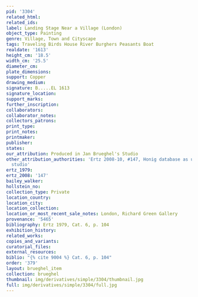```yaml
---
pid: '3304'
related_html: 
related_ids: 
label: Landing Stage Near a Village (London)
object_type: Painting
genre: Village, Town and Cityscape
tags: Traveling Birds House River Burghers Peasants Boat
realdate: '1613'
height_cm: '18.5'
width_cm: '25.5'
diameter_cm: 
plate_dimensions: 
support: Copper
drawing_medium: 
signature: B.....EL 1613
signature_location: 
support_marks: 
further_inscription: 
collaborators: 
collaborator_notes: 
collectors_patrons: 
print_type: 
print_notes: 
printmaker: 
publisher: 
states: 
our_attribution: Produced in Jan Brueghel's Studio
other_attribution_authorities: 'Ertz 2008-10, #147, Honig database as uncertain, possibly
  studio'
ertz_1979: 
ertz_2008: '147'
bailey_walker: 
hollstein_no: 
collection_type: Private
location_country: 
location_city: 
location_collection: 
location_or_most_recent_sale_notes: London, Richard Green Gallery
provenance: '5465'
bibliography: Ertz 1979, Cat. 6, p. 104
exhibition_history: 
related_works: 
copies_and_variants: 
curatorial_files: 
external_resources: 
biblio: "{% cite 9004 %} Cat. 6, p. 104"
order: '379'
layout: brueghel_item
collection: brueghel
thumbnail: img/derivatives/simple/3304/thumbnail.jpg
full: img/derivatives/simple/3304/full.jpg
---
```

